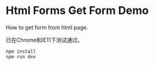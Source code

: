 Html Forms Get Form Demo
========================

How to get form from html page.

已在Chrome和IE11下测试通过。

```
npm install
npm run dev
```

